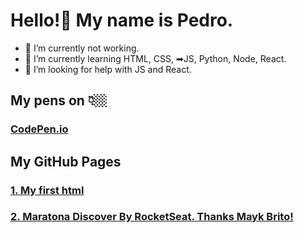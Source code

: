 # Hello!👋 My name is Pedro. 

- 🔭 I’m currently not working.
- 🌱 I’m currently learning HTML, CSS, ➡JS, Python, Node, React.
- 🤔 I’m looking for help with JS and React.
## My pens on 👇🏼
### [CodePen.io](https://codepen.io/your-work?cursor=ZD0wJm89MSZwPTEmdj00OTYyMTMwOA==)
## My GitHub Pages
### [1. My first html](https://pedrojsbezerra.github.io/MeuPrimeiroProjeto/)
### [2. Maratona Discover By RocketSeat. Thanks Mayk Brito!](https://pedrojsbezerra.github.io/rocketSeat-MaratonaDiscover/)
